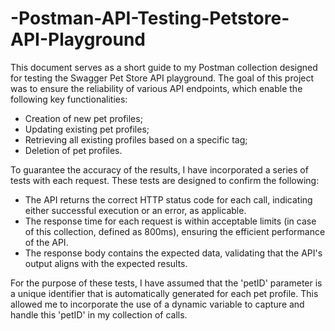 # -Postman-API-Testing-Petstore-API-Playground

This document serves as a short guide to my Postman collection designed for testing the Swagger Pet Store API playground. The goal of this project was to ensure the reliability of various API endpoints, which enable the following key functionalities:
- Creation of new pet profiles;
- Updating existing pet profiles;
- Retrieving all existing profiles based on a specific tag;
- Deletion of pet profiles.

To guarantee the accuracy of the results, I have incorporated a series of tests with each request. These tests are designed to confirm the following:
- The API returns the correct HTTP status code for each call, indicating either successful execution or an error, as applicable.
- The response time for each request is within acceptable limits (in case of this collection, defined as 800ms), ensuring the efficient performance of the API.
- The response body contains the expected data, validating that the API's output aligns with the expected results.

For the purpose of these tests, I have assumed that the 'petID' parameter is a unique identifier that is automatically generated for each pet profile. This allowed me to incorporate the use of a dynamic variable to capture and handle this 'petID' in my collection of calls.
